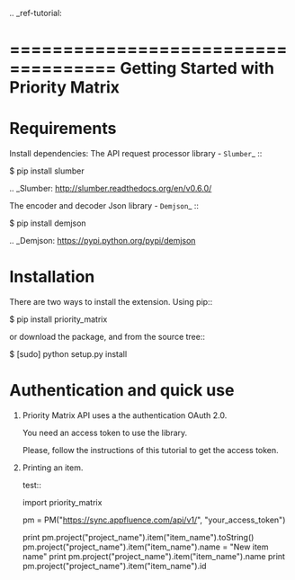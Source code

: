 .. _ref-tutorial:

====================================
Getting Started with Priority Matrix
====================================


Requirements
============
Install dependencies:
The API request processor library - `Slumber`_ ::

  $ pip install slumber

..  _Slumber: http://slumber.readthedocs.org/en/v0.6.0/

The encoder and decoder Json library - `Demjson`_ ::

  $ pip install demjson

.. _Demjson: https://pypi.python.org/pypi/demjson


Installation
============

There are two ways to install the extension.
Using pip::

  $ pip install priority_matrix

or download the package, and from the source tree::

  $ [sudo] python setup.py install

Authentication and quick use
===============

1. Priority Matrix API uses a the authentication  OAuth 2.0.

   You need an access token to use the library.

   Please, follow the instructions of this tutorial to get the access token.

2. Printing an item.

   test::

     import priority_matrix

     pm = PM("https://sync.appfluence.com/api/v1/", "your_access_token")

     print pm.project("project_name").item("item_name").toString()
     pm.project("project_name").item("item_name").name = "New item name"
     print pm.project("project_name").item("item_name").name
     print pm.project("project_name").item("item_name").id
